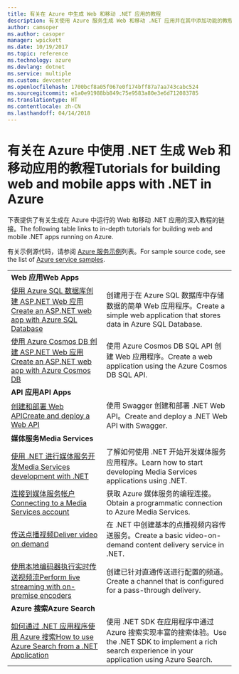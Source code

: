 ```yaml
---
title: 有关在 Azure 中生成 Web 和移动 .NET 应用的教程
description: 有关使用 Azure 服务生成 Web 和移动 .NET 应用并在其中添加功能的教程。
author: camsoper
ms.author: casoper
manager: wpickett
ms.date: 10/19/2017
ms.topic: reference
ms.technology: azure
ms.devlang: dotnet
ms.service: multiple
ms.custom: devcenter
ms.openlocfilehash: 1700bcf8a05f067e0f174bff87a7aa743cabc524
ms.sourcegitcommit: e1a0e91988bb849c75e9583a80e3e6d712083785
ms.translationtype: HT
ms.contentlocale: zh-CN
ms.lasthandoff: 04/14/2018
---
```

# <a name="tutorials-for-building-web-and-mobile-apps-with-net-in-azure"></a><span data-ttu-id="17638-103">有关在 Azure 中使用 .NET 生成 Web 和移动应用的教程</span><span class="sxs-lookup"><span data-stu-id="17638-103">Tutorials for building web and mobile apps with .NET in Azure</span></span>

<span data-ttu-id="17638-104">下表提供了有关生成在 Azure 中运行的 Web 和移动 .NET 应用的深入教程的链接。</span><span class="sxs-lookup"><span data-stu-id="17638-104">The following table links to in-depth tutorials for building web and mobile .NET apps running on Azure.</span></span>

<span data-ttu-id="17638-105">有关示例源代码，请参阅 [Azure 服务示例](https://azure.microsoft.com/resources/samples/?platform=dotnet)列表。</span><span class="sxs-lookup"><span data-stu-id="17638-105">For sample source code, see the list of [Azure service samples](https://azure.microsoft.com/resources/samples/?platform=dotnet).</span></span>

| | |
|---|---|
| <span data-ttu-id="17638-106">**Web 应用**</span><span class="sxs-lookup"><span data-stu-id="17638-106">**Web Apps**</span></span>||
| <span data-ttu-id="17638-107">[使用 Azure SQL 数据库创建 ASP.NET Web 应用][1]</span><span class="sxs-lookup"><span data-stu-id="17638-107">[Create an ASP.NET web app with Azure SQL Database][1]</span></span> | <span data-ttu-id="17638-108">创建用于在 Azure SQL 数据库中存储数据的简单 Web 应用程序。</span><span class="sxs-lookup"><span data-stu-id="17638-108">Create a simple web application that stores data in Azure SQL Database.</span></span> | 
| <span data-ttu-id="17638-109">[使用 Azure Cosmos DB 创建 ASP.NET Web 应用][2]</span><span class="sxs-lookup"><span data-stu-id="17638-109">[Create an ASP.NET web app with Azure Cosmos DB][2]</span></span> | <span data-ttu-id="17638-110">使用 Azure Cosmos DB SQL API 创建 Web 应用程序。</span><span class="sxs-lookup"><span data-stu-id="17638-110">Create a web application using the Azure Cosmos DB SQL API.</span></span> | 
| <span data-ttu-id="17638-111">**API 应用**</span><span class="sxs-lookup"><span data-stu-id="17638-111">**API Apps**</span></span>||
| <span data-ttu-id="17638-112">[创建和部署 Web API][3]</span><span class="sxs-lookup"><span data-stu-id="17638-112">[Create and deploy a Web API][3]</span></span> | <span data-ttu-id="17638-113">使用 Swagger 创建和部署 .NET Web API。</span><span class="sxs-lookup"><span data-stu-id="17638-113">Create and deploy a .NET Web API with Swagger.</span></span> | 
| <span data-ttu-id="17638-114">**媒体服务**</span><span class="sxs-lookup"><span data-stu-id="17638-114">**Media Services**</span></span> | |
| <span data-ttu-id="17638-115">[使用 .NET 进行媒体服务开发][6]</span><span class="sxs-lookup"><span data-stu-id="17638-115">[Media Services development with .NET][6]</span></span> | <span data-ttu-id="17638-116">了解如何使用 .NET 开始开发媒体服务应用程序。</span><span class="sxs-lookup"><span data-stu-id="17638-116">Learn how to start developing Media Services applications using .NET.</span></span> |
| <span data-ttu-id="17638-117">[连接到媒体服务帐户][7]</span><span class="sxs-lookup"><span data-stu-id="17638-117">[Connecting to a Media Services account][7]</span></span> | <span data-ttu-id="17638-118">获取 Azure 媒体服务的编程连接。</span><span class="sxs-lookup"><span data-stu-id="17638-118">Obtain a programmatic connection to  Azure Media Services.</span></span> |
| <span data-ttu-id="17638-119">[传送点播视频][4]</span><span class="sxs-lookup"><span data-stu-id="17638-119">[Deliver video on demand][4]</span></span> | <span data-ttu-id="17638-120">在 .NET 中创建基本的点播视频内容传送服务。</span><span class="sxs-lookup"><span data-stu-id="17638-120">Create a basic video-on-demand content delivery service in .NET.</span></span> | 
| <span data-ttu-id="17638-121">[使用本地编码器执行实时传送视频流][8]</span><span class="sxs-lookup"><span data-stu-id="17638-121">[Perform live streaming with on-premise encoders ][8]</span></span> | <span data-ttu-id="17638-122">创建已针对直通传送进行配置的频道。</span><span class="sxs-lookup"><span data-stu-id="17638-122">Create a channel that is configured for a pass-through delivery.</span></span> |
| <span data-ttu-id="17638-123">**Azure 搜索**</span><span class="sxs-lookup"><span data-stu-id="17638-123">**Azure Search**</span></span>||
| <span data-ttu-id="17638-124">[如何通过 .NET 应用程序使用 Azure 搜索][5]</span><span class="sxs-lookup"><span data-stu-id="17638-124">[How to use Azure Search from a .NET Application][5]</span></span> | <span data-ttu-id="17638-125">使用 .NET SDK 在应用程序中通过 Azure 搜索实现丰富的搜索体验。</span><span class="sxs-lookup"><span data-stu-id="17638-125">Use the .NET SDK to implement a rich search experience in your application using Azure Search.</span></span> | 



[1]: /azure/app-service-web/app-service-web-tutorial-dotnet-sqldatabase
[2]: /azure/cosmos-db/sql-api-dotnet-application
[3]: /azure/app-service-api/app-service-api-dotnet-get-started
[4]: /azure/media-services/media-services-dotnet-get-started
[5]: /azure/search/search-howto-dotnet-sdk
[6]: /azure/media-services/media-services-dotnet-how-to-use
[7]: /azure/media-services/media-services-dotnet-connect-programmatically
[8]: /azure/media-services/media-services-dotnet-live-encode-with-onpremises-encoders
